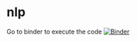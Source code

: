# nlp

Go to binder to execute the code [![Binder](https://mybinder.org/badge_logo.svg)](https://mybinder.org/v2/gh/akelimad/nlp/main)
